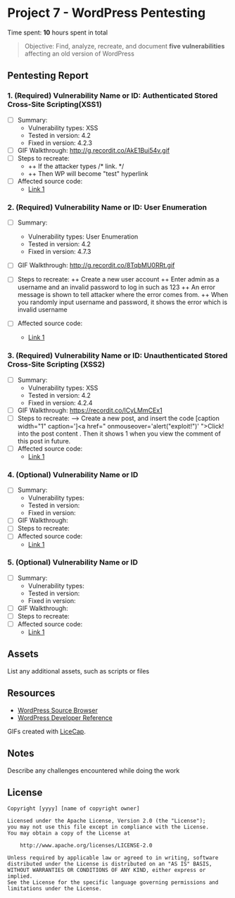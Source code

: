 # Project 7 - WordPress Pentesting

Time spent: **10** hours spent in total

> Objective: Find, analyze, recreate, and document **five vulnerabilities** affecting an old version of WordPress

## Pentesting Report

### 1. (Required) Vulnerability Name or ID: Authenticated Stored Cross-Site Scripting(XSS1)
  - [ ] Summary: 
    - Vulnerability types: XSS
    - Tested in version: 4.2
    - Fixed in version: 4.2.3
  - [ ] GIF Walkthrough: http://g.recordit.co/AkE1Bui54v.gif
  - [ ] Steps to recreate: 
    + ++ If the attacker types /* <a href="[caption code=]"></a><a title=" onmouseover=alert('test')  ">link</a>. */
    + ++ Then WP will become "test" hyperlink
  - [ ] Affected source code:
    - [Link 1](https://core.trac.wordpress.org/browser/tags/version/src/source_file.php)
  
  
  
### 2. (Required) Vulnerability Name or ID: User Enumeration 
  - [ ] Summary: 
    - Vulnerability types: User Enumeration
    - Tested in version: 4.2
    - Fixed in version: 4.7.3
  - [ ] GIF Walkthrough: http://g.recordit.co/8TqbMU0RRt.gif
  - [ ] Steps to recreate: 
   ++ Create a new user account
   ++ Enter admin as a username and an invalid password to log in such as 123
   ++ An error message is shown to tell attacker where the error comes from.
   ++ When you randomly input username and password, it shows the error which is invalid username
   
  - [ ] Affected source code:
    - [Link 1](https://core.trac.wordpress.org/browser/tags/version/src/source_file.php)

### 3. (Required) Vulnerability Name or ID: Unauthenticated Stored Cross-Site Scripting (XSS2)
  - [ ] Summary: 
    - Vulnerability types: XSS
    - Tested in version: 4.2
    - Fixed in version: 4.2.4
  - [ ] GIF Walkthrough: https://recordit.co/lCyLMmCEx1
  - [ ] Steps to recreate: 
       -->  Create a new post, and insert the code [caption width="1" caption='<a href="' ">]</a><a href=" onmouseover='alert("exploit!")' ">Click!</a> into the post content . Then it shows 1 when you view the comment of this post in future.
  - [ ] Affected source code:
    - [Link 1](https://core.trac.wordpress.org/browser/tags/version/src/source_file.php)
### 4. (Optional) Vulnerability Name or ID
  - [ ] Summary: 
    - Vulnerability types:
    - Tested in version:
    - Fixed in version: 
  - [ ] GIF Walkthrough: 
  - [ ] Steps to recreate: 
  - [ ] Affected source code:
    - [Link 1](https://core.trac.wordpress.org/browser/tags/version/src/source_file.php)
### 5. (Optional) Vulnerability Name or ID
  - [ ] Summary: 
    - Vulnerability types:
    - Tested in version:
    - Fixed in version: 
  - [ ] GIF Walkthrough: 
  - [ ] Steps to recreate: 
  - [ ] Affected source code:
    - [Link 1](https://core.trac.wordpress.org/browser/tags/version/src/source_file.php) 

## Assets

List any additional assets, such as scripts or files

## Resources

- [WordPress Source Browser](https://core.trac.wordpress.org/browser/)
- [WordPress Developer Reference](https://developer.wordpress.org/reference/)

GIFs created with [LiceCap](http://www.cockos.com/licecap/).

## Notes

Describe any challenges encountered while doing the work

## License

    Copyright [yyyy] [name of copyright owner]

    Licensed under the Apache License, Version 2.0 (the "License");
    you may not use this file except in compliance with the License.
    You may obtain a copy of the License at

        http://www.apache.org/licenses/LICENSE-2.0

    Unless required by applicable law or agreed to in writing, software
    distributed under the License is distributed on an "AS IS" BASIS,
    WITHOUT WARRANTIES OR CONDITIONS OF ANY KIND, either express or implied.
    See the License for the specific language governing permissions and
    limitations under the License.

